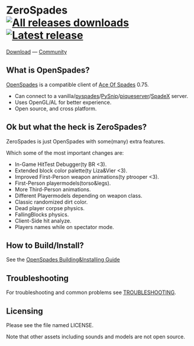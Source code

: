 # ZeroSpades [![All releases downloads](https://img.shields.io/github/downloads/yvt/zerospades/total.svg)](https://github.com/siecvi/zerospades/releases) [![Latest release](https://img.shields.io/github/release/siecvi/zerospades.svg)](https://github.com/siecvi/zerospades/releases/latest)

[Download](https://github.com/siecvi/zerospades/releases) — [Community](https://buildandshoot.com)

## What is OpenSpades?
[OpenSpades](https://github.com/yvt/openspades) is a compatible client of [Ace Of Spades](https://en.wikipedia.org/wiki/Ace_of_Spades_(video_game)) 0.75.

* Can connect to a vanilla/[pyspades](https://code.google.com/archive/p/pyspades)/[PySnip](https://github.com/NateShoffner/PySnip)/[piqueserver](https://github.com/piqueserver/piqueserver)/[SpadeX](https://github.com/SpadesX/SpadesX) server.
* Uses OpenGL/AL for better experience.
* Open source, and cross platform.

## Ok but what the heck is ZeroSpades?
ZeroSpades is just OpenSpades with some(many) extra features.

Which some of the most important changes are:

* In-Game HitTest Debugger(ty BR <3).
* Extended block color palette(ty Liza&Vier <3).
* Improved First-Person weapon animations(ty ptrooper <3).
* First-Person playermodels(torso&legs).
* More Third-Person animations.
* Different Playermodels depending on weapon class.
* Classic randomized dirt color.
* Dead player corpse physics.
* FallingBlocks physics.
* Client-Side hit analyze.
* Players names while on spectator mode.

## How to Build/Install?
See the [OpenSpades Building&Installing Guide](https://github.com/yvt/openspades#how-to-buildinstall)

## Troubleshooting
For troubleshooting and common problems see [TROUBLESHOOTING](TROUBLESHOOTING.md).

## Licensing
Please see the file named LICENSE.

Note that other assets including sounds and models are not open source.
